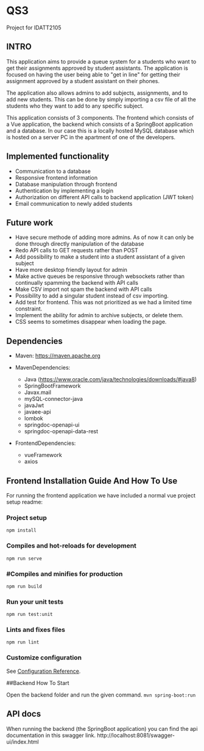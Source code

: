 # QS3
Project for IDATT2105

## INTRO

This application aims to provide a queue system for a students who want to get their assignments approved
by student assistants. The application is focused on having the user being able to "get in line" for getting 
their assignment approved by a student assistant on their phones.

The application also allows admins to add subjects, assignments, and to add new students.
This can be done by simply importing a csv file of all the students who they want to add to any specific subject.

This application consists of 3 components. The frontend which consists of a Vue application,
the backend which consists of a SpringBoot application and a database. In our case this is a locally hosted
MySQL database which is hosted on a server PC in the apartment of one of the developers.


## Implemented functionality
* Communication to a database
* Responsive frontend information
* Database manipulation through frontend
* Authentication by implementing a login
* Authorization on different API calls to backend application (JWT token)
* Email communication to newly added students

## Future work
* Have secure methode of adding more admins. As of now it can only be done through directly manipulation of the database
* Redo API calls to GET requests rather than POST
* Add possibility to make a student into a student assistant of a given subject
* Have more desktop friendly layout for admin
* Make active queues be responsive through websockets rather than continually spamming the backend with API calls
* Make CSV import not spam the backend with API calls
* Possibility to add a singular student instead of csv importing.
* Add test for frontend. This was not prioritized as we had a limited time constraint. 
* Implement the ability for admin to archive subjects, or delete them.
* CSS seems to sometimes disappear when loading the page.

## Dependencies
* Maven: https://maven.apache.org

* MavenDependencies:
    * Java (https://www.oracle.com/java/technologies/downloads/#java8)
    * SpringBootFramework
    * Javax.mail
    * mySQL-connector-java
    * javaJwt
    * javaee-api
    * lombok
    * springdoc-openapi-ui
    * springdoc-openapi-data-rest
    
* FrontendDependencies:
    * vueFramework
    * axios



## Frontend Installation Guide And How To Use 

For running the frontend application we have included a normal vue project setup readme:

### Project setup 
```npm install```


### Compiles and hot-reloads for development
```npm run serve```


### #Compiles and minifies for production
```npm run build```


### Run your unit tests
```npm run test:unit```


### Lints and fixes files
```npm run lint```

### Customize configuration
See [Configuration Reference](https://cli.vuejs.org/config/).

##Backend How To Start

Open the backend folder and run the given command.
```mvn spring-boot:run```








## API docs
When running the backend (the SpringBoot application) you can find the api documentation in this swagger link.
http://localhost:8081/swagger-ui/index.html
